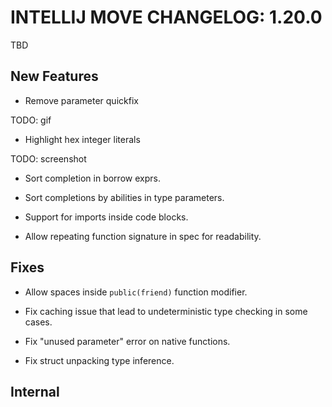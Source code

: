 # INTELLIJ MOVE CHANGELOG: 1.20.0

TBD

## New Features

* Remove parameter quickfix 

TODO: gif

* Highlight hex integer literals 

TODO: screenshot

* Sort completion in borrow exprs.  

* Sort completions by abilities in type parameters.

* Support for imports inside code blocks. 

* Allow repeating function signature in spec for readability. 

## Fixes

* Allow spaces inside `public(friend)` function modifier.

* Fix caching issue that lead to undeterministic type checking in some cases.

* Fix "unused parameter" error on native functions.

* Fix struct unpacking type inference. 

## Internal
